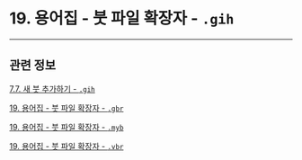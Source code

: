# 19. 용어집 - 붓 파일 확장자 - `.gih`

***

## 관련 정보

[7.7. 새 붓 추가하기 - `.gih`](./07-07-adding-new-brushes.md#07-07-s1-02)

[19. 용어집 - 붓 파일 확장자 - `.gbr`](./19-glossaryx-gbr.md)

[19. 용어집 - 붓 파일 확장자 - `.myb`](./19-glossaryx-myb.md)

[19. 용어집 - 붓 파일 확장자 - `.vbr`](./19-glossaryx-vbr.md)